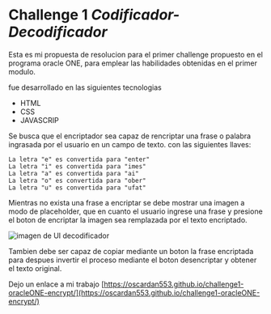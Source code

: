 # Challenge 1 _Codificador-Decodificador_

Esta es mi propuesta de resolucion para el primer challenge propuesto en el programa oracle ONE, para emplear las habilidades obtenidas en el primer modulo.

fue desarrollado en las siguientes tecnologias 
* HTML
* CSS
* JAVASCRIP

Se busca que el encriptador sea capaz de rencriptar una frase o palabra ingrasada por el usuario en un campo de texto. con las siguientes llaves:

```
La letra "e" es convertida para "enter"
La letra "i" es convertida para "imes"
La letra "a" es convertida para "ai"
La letra "o" es convertida para "ober"
La letra "u" es convertida para "ufat"
````
Mientras no exista una frase a encriptar se debe mostrar una imagen a modo de placeholder, que en cuanto el usuario ingrese una frase y presione el boton de encriptar la imagen sea remplazada por el texto encriptado.

![imagen de UI decodificador](img/Captura%20de%20Pantalla%202023-01-17%20a%20la(s)%204.14.10%20p.m..png)

Tambien debe ser capaz de copiar mediante un boton la frase encriptada para despues invertir el proceso mediante el boton desencriptar y obtener el texto original.

Dejo un enlace a mi trabajo [https://oscardan553.github.io/challenge1-oracleONE-encrypt/](https://oscardan553.github.io/challenge1-oracleONE-encrypt/)

